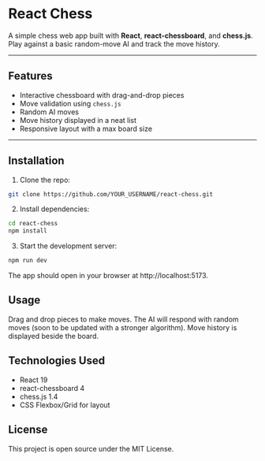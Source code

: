 # React Chess

A simple chess web app built with **React**, **react-chessboard**, and **chess.js**. Play against a basic random-move AI and track the move history.

---

## Features

- Interactive chessboard with drag-and-drop pieces
- Move validation using `chess.js`
- Random AI moves
- Move history displayed in a neat list
- Responsive layout with a max board size

---

## Installation

1. Clone the repo:

```bash
git clone https://github.com/YOUR_USERNAME/react-chess.git
```

2. Install dependencies:

```bash
cd react-chess
npm install
```

3. Start the development server:

```bash
npm run dev
```

The app should open in your browser at http://localhost:5173.

## Usage

Drag and drop pieces to make moves.
The AI will respond with random moves (soon to be updated with a stronger algorithm).
Move history is displayed beside the board.

## Technologies Used

- React 19
- react-chessboard 4
- chess.js 1.4
- CSS Flexbox/Grid for layout

## License

This project is open source under the MIT License.
